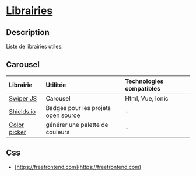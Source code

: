# [Librairies](../readme.md)

## Description

Liste de librairies utiles.

## Carousel

| Librairie | Utilitée | Technologies compatibles |
|:--|:--|:--|
| [Swiper JS](https://swiperjs.com/) | Carousel | Html, Vue, Ionic |
| [Shields.io](https://shields.io/) | Badges pour les projets open source | -|
| [Color picker](https://mui.com/material-ui/customization/color/) | générer une palette de couleurs | -|

## Css

* [https://freefrontend.com](https://freefrontend.com)
